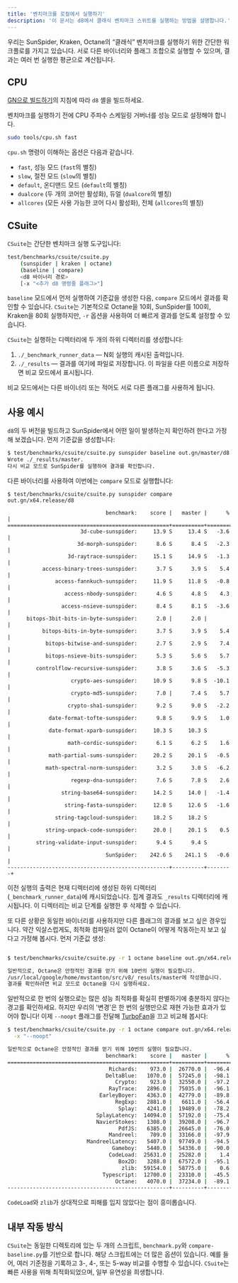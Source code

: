 ```yaml
---
title: '벤치마크를 로컬에서 실행하기'
description: '이 문서는 d8에서 클래식 벤치마크 스위트를 실행하는 방법을 설명합니다.'
---
```

우리는 SunSpider, Kraken, Octane의 “클래식” 벤치마크를 실행하기 위한 간단한 워크플로를 가지고 있습니다. 서로 다른 바이너리와 플래그 조합으로 실행할 수 있으며, 결과는 여러 번 실행한 평균으로 계산됩니다.

## CPU

[GN으로 빌드하기](/docs/build-gn)의 지침에 따라 `d8` 셸을 빌드하세요.

벤치마크를 실행하기 전에 CPU 주파수 스케일링 거버너를 성능 모드로 설정해야 합니다.

```bash
sudo tools/cpu.sh fast
```

`cpu.sh` 명령이 이해하는 옵션은 다음과 같습니다.

- `fast`, 성능 모드 (`fast`의 별칭)
- `slow`, 절전 모드 (`slow`의 별칭)
- `default`, 온디맨드 모드 (`default`의 별칭)
- `dualcore` (두 개의 코어만 활성화), 듀얼 (`dualcore`의 별칭)
- `allcores` (모든 사용 가능한 코어 다시 활성화), 전체 (`allcores`의 별칭)

## CSuite

`CSuite`는 간단한 벤치마크 실행 도구입니다:

```bash
test/benchmarks/csuite/csuite.py
    (sunspider | kraken | octane)
    (baseline | compare)
    <d8 바이너리 경로>
    [-x "<추가 d8 명령줄 플래그>"]
```

`baseline` 모드에서 먼저 실행하여 기준값을 생성한 다음, `compare` 모드에서 결과를 확인할 수 있습니다. `CSuite`는 기본적으로 Octane을 10회, SunSpider를 100회, Kraken을 80회 실행하지만, `-r` 옵션을 사용하여 더 빠르게 결과를 얻도록 설정할 수 있습니다.

`CSuite`는 실행하는 디렉터리에 두 개의 하위 디렉터리를 생성합니다:

1. `./_benchmark_runner_data` — N회 실행의 캐시된 출력입니다.
1. `./_results` — 결과를 여기에 파일로 저장합니다. 이 파일을 다른 이름으로 저장하면 비교 모드에서 표시됩니다.

비교 모드에서는 다른 바이너리 또는 적어도 서로 다른 플래그를 사용하게 됩니다.

## 사용 예시

`d8`의 두 버전을 빌드하고 SunSpider에서 어떤 일이 발생하는지 확인하려 한다고 가정해 보겠습니다. 먼저 기준값을 생성합니다:

```bash
$ test/benchmarks/csuite/csuite.py sunspider baseline out.gn/master/d8
Wrote ./_results/master.
다시 비교 모드로 SunSpider를 실행하여 결과를 확인합니다.
```

다른 바이너리를 사용하여 이번에는 `compare` 모드로 실행합니다:

```
$ test/benchmarks/csuite/csuite.py sunspider compare out.gn/x64.release/d8

                               benchmark:    score |   master |      % |
===================================================+==========+========+
                       3d-cube-sunspider:     13.9 S     13.4 S   -3.6 |
                      3d-morph-sunspider:      8.6 S      8.4 S   -2.3 |
                   3d-raytrace-sunspider:     15.1 S     14.9 S   -1.3 |
           access-binary-trees-sunspider:      3.7 S      3.9 S    5.4 |
               access-fannkuch-sunspider:     11.9 S     11.8 S   -0.8 |
                  access-nbody-sunspider:      4.6 S      4.8 S    4.3 |
                 access-nsieve-sunspider:      8.4 S      8.1 S   -3.6 |
      bitops-3bit-bits-in-byte-sunspider:      2.0 |      2.0 |        |
           bitops-bits-in-byte-sunspider:      3.7 S      3.9 S    5.4 |
            bitops-bitwise-and-sunspider:      2.7 S      2.9 S    7.4 |
            bitops-nsieve-bits-sunspider:      5.3 S      5.6 S    5.7 |
         controlflow-recursive-sunspider:      3.8 S      3.6 S   -5.3 |
                    crypto-aes-sunspider:     10.9 S      9.8 S  -10.1 |
                    crypto-md5-sunspider:      7.0 |      7.4 S    5.7 |
                   crypto-sha1-sunspider:      9.2 S      9.0 S   -2.2 |
             date-format-tofte-sunspider:      9.8 S      9.9 S    1.0 |
             date-format-xparb-sunspider:     10.3 S     10.3 S        |
                   math-cordic-sunspider:      6.1 S      6.2 S    1.6 |
             math-partial-sums-sunspider:     20.2 S     20.1 S   -0.5 |
            math-spectral-norm-sunspider:      3.2 S      3.0 S   -6.2 |
                    regexp-dna-sunspider:      7.6 S      7.8 S    2.6 |
                 string-base64-sunspider:     14.2 S     14.0 |   -1.4 |
                  string-fasta-sunspider:     12.8 S     12.6 S   -1.6 |
               string-tagcloud-sunspider:     18.2 S     18.2 S        |
            string-unpack-code-sunspider:     20.0 |     20.1 S    0.5 |
         string-validate-input-sunspider:      9.4 S      9.4 S        |
                               SunSpider:    242.6 S    241.1 S   -0.6 |
---------------------------------------------------+----------+--------+
```

이전 실행의 출력은 현재 디렉터리에 생성된 하위 디렉터리 (`_benchmark_runner_data`)에 캐시되었습니다. 집계 결과도 `_results` 디렉터리에 캐시됩니다. 이 디렉터리는 비교 단계를 실행한 후 삭제할 수 있습니다.

또 다른 상황은 동일한 바이너리를 사용하지만 다른 플래그의 결과를 보고 싶은 경우입니다. 약간 익살스럽게도, 최적화 컴파일러 없이 Octane이 어떻게 작동하는지 보고 싶다고 가정해 봅시다. 먼저 기준값 생성:

```bash

$ test/benchmarks/csuite/csuite.py -r 1 octane baseline out.gn/x64.release/d8

일반적으로, Octane은 안정적인 결과를 얻기 위해 10번의 실행이 필요합니다.
/usr/local/google/home/mvstanton/src/v8/_results/master에 작성했습니다.
결과를 확인하려면 비교 모드로 Octane을 다시 실행하세요.
```

일반적으로 한 번의 실행으로는 많은 성능 최적화를 확실히 판별하기에 충분하지 않다는 경고를 확인하세요. 하지만 우리의 '변경'은 한 번의 실행만으로 재현 가능한 효과가 있어야 합니다! 이제 `--noopt` 플래그를 전달해 [TurboFan](/docs/turbofan)을 끄고 비교해 봅시다:

```bash
$ test/benchmarks/csuite/csuite.py -r 1 octane compare out.gn/x64.release/d8 \
  -x "--noopt"

일반적으로 Octane은 안정적인 결과를 얻기 위해 10번의 실행이 필요합니다.
                               benchmark:    score |   master |      % |
===================================================+==========+========+
                                Richards:    973.0 |  26770.0 |  -96.4 |
                               DeltaBlue:   1070.0 |  57245.0 |  -98.1 |
                                  Crypto:    923.0 |  32550.0 |  -97.2 |
                                RayTrace:   2896.0 |  75035.0 |  -96.1 |
                             EarleyBoyer:   4363.0 |  42779.0 |  -89.8 |
                                  RegExp:   2881.0 |   6611.0 |  -56.4 |
                                   Splay:   4241.0 |  19489.0 |  -78.2 |
                            SplayLatency:  14094.0 |  57192.0 |  -75.4 |
                            NavierStokes:   1308.0 |  39208.0 |  -96.7 |
                                   PdfJS:   6385.0 |  26645.0 |  -76.0 |
                                Mandreel:    709.0 |  33166.0 |  -97.9 |
                         MandreelLatency:   5407.0 |  97749.0 |  -94.5 |
                                 Gameboy:   5440.0 |  54336.0 |  -90.0 |
                                CodeLoad:  25631.0 |  25282.0 |    1.4 |
                                   Box2D:   3288.0 |  67572.0 |  -95.1 |
                                    zlib:  59154.0 |  58775.0 |    0.6 |
                              Typescript:  12700.0 |  23310.0 |  -45.5 |
                                  Octane:   4070.0 |  37234.0 |  -89.1 |
---------------------------------------------------+----------+--------+
```

`CodeLoad`와 `zlib`가 상대적으로 피해를 입지 않았다는 점이 흥미롭습니다.

## 내부 작동 방식

`CSuite`는 동일한 디렉토리에 있는 두 개의 스크립트, `benchmark.py`와 `compare-baseline.py`를 기반으로 합니다. 해당 스크립트에는 더 많은 옵션이 있습니다. 예를 들어, 여러 기준점을 기록하고 3-, 4-, 또는 5-way 비교를 수행할 수 있습니다. `CSuite`는 빠른 사용을 위해 최적화되었으며, 일부 유연성을 희생합니다.
